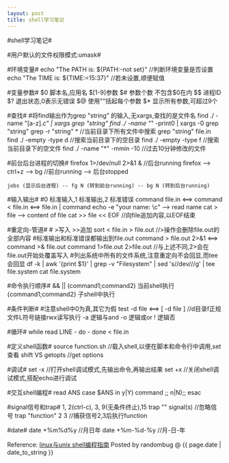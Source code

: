 ```yaml
---
layout: post 
title: shell学习笔记 
---
```


#shell学习笔记#

#用户默认的文件权限模式:umask#

#环境变量#
	echo "The PATH is: ${PATH:-not set}"	//判断环境变量是否设置
	echo "The TIME is: ${TIME:=15:37}"	//若未设置,顺便赋值

#变量参数#
	$0 脚本名,应用名        $[1-9]参数
	$# 参数个数		不包含$0在内
	$$ 进程ID               $? 退出状态,0表示无错误
	$@ 使用""括起每个参数   $* 显示所有参数,可超过9个

#查找#
	#将find输出作为grep "string" 的输入,无xargs,查找的是文件名
	find ./ -name "[a-z]*.c" | xargs grep "string"
	find ./ -name "*" -print0 | xargs -0 grep "string"
	grep -r "string" *		//当前目录下所有文件中搜索
	grep "string" file.in
	find ./ -empty -type d          //搜索当前目录下的空目录
	find ./ -empty -type f          //搜索当前目录下的空文件
	find ./ -name "*" -mmin -10	//过去10分钟修改的文件

#前台后台进程的切换#
	firefox 1>/dev/null 2>&1 &	//后台running
	firefox --> ctrl+z --> bg	//前台running --> 后台stopped

	jobs (显示后台进程) -- fg N (转到前台running) -- bg N (转到后台running)

#输入输出#
	#0 标准输入,1 标准输出,2 标准错误
	command file.in <==> command < file.in <==> file.in | command
	echo -e "your name: \c" --> read name
	cat > file --> content of file<ctrl-d>
	cat >> file << EOF		//向file追加内容,以EOF结束

#重定向-管道#
	# >写入 >>追加
	sort < file.in > file.out	//>操作会删除file.out的全部内容
	#标准输出和标准错误都输出到file.out
	command > file.out 2>&1 <==> command >& file.out
	command 1>file.out 2>file.out	//与上述不同,2>会在file.out开始处覆盖写入
	#列出系统中所有的文件系统,注意重定向不会回显,而tee会回显
	df -k | awk '{print $1}' | grep -v "Filesystem" | sed 's/\/dev\///g' | tee file.system
	cat file.system

#命令执行顺序#
	&&  ||
	(command1;command2) 当前shell执行
	{command1;command2} 子shell中执行

#条件判断#
	#注意shell中0为真,其它为假
	test -d file <==> [ -d file ]	//d目录f正规文件L符号链接rwx读写执行
	-a 逻辑与and  -o 逻辑或or  ! 逻辑否

#循环#
	while read LINE - do - done < file.in

#定义shell函数#
	source function.sh	//载入shell,以便在脚本和命令行中调用,set查看
	shift VS getopts	//get options

#调试#
	set -x		//打开shell调试模式,先输出命令,再输出结果
	set +x		//关闭shell调试模式,搭配echo进行调试

#交互shell编程#
	read ANS
	case $ANS in
	    y|Y)
	        command
	    ;;
	    n|N);;
	esac

#signal信号和trap#
	1, 2(ctrl-c), 3, 9(无条件终止),15
	trap "" signal(s)	//忽略信号
	trap "function" 2 3	//捕获信号2,3后执行function

#date#
	date +%m%d%y		//月日年
	date +%m-%d-%y		//月-日-年

Reference:
[linux与unix shell编程指南]()
Posted by randombug @ {{ page.date | date_to_string }}
